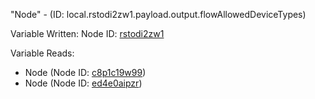 "Node" - (ID: local.rstodi2zw1.payload.output.flowAllowedDeviceTypes)

Variable Written:
Node ID: [rstodi2zw1](../nodes/rstodi2zw1.md)

Variable Reads:
* Node (Node ID: [c8p1c19w99](../nodes/c8p1c19w99.md))
* Node (Node ID: [ed4e0aipzr](../nodes/ed4e0aipzr.md))
